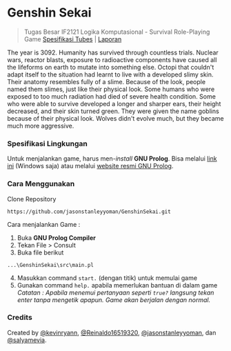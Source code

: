 # Genshin Sekai
> Tugas Besar IF2121 Logika Komputasional - Survival Role-Playing Game
> [Spesifikasi Tubes](https://docs.google.com/document/d/1JDcjBHJrpvziRA3XemN6f3VS_PnY2-MEeJAfmjFqZd0/edit) | [Laporan](https://docs.google.com/document/d/13Jqg5ESk7mf3DLDo3mh9mspo95Vg0vY6iwHdSg7WyY4/edit)

The year is 3092. Humanity has survived through countless trials. Nuclear wars, reactor blasts, exposure to radioactive components have caused all the lifeforms on earth to mutate into something else. Octopi that couldn't adapt itself to the situation had learnt to live with a developed slimy skin. Their anatomy resembles fully of a slime. Because of the look, people named them slimes, just like their physical look. Some humans who were exposed to too much radiation had died of severe health condition. Some who were able to survive developed a longer and sharper ears, their height decreased, and their skin turned green. They were given the name goblins because of their physical look. Wolves didn\'t evolve much, but they became much more aggressive.

### Spesifikasi Lingkungan
Untuk menjalankan game, harus men-*install* **GNU Prolog**.
Bisa melalui [link ini](http://www.gprolog.org/#download) (Windows saja) atau melalui [website resmi GNU Prolog](http://www.gprolog.org/#download). 


### Cara Menggunakan
Clone Repository
``` 
https://github.com/jasonstanleyyoman/GenshinSekai.git 
```
Cara menjalankan Game :
1. Buka **GNU Prolog Compiler** 
2. Tekan File > Consult
3. Buka file berikut
``` 
...\GenshinSekai\src\main.pl 
```
4. Masukkan command `start.` (dengan titik) untuk memulai game
5. Gunakan command `help.` apabila memerlukan bantuan di dalam game
*Catatan : Apabila menemui pertanyaan seperti `true?` langsung tekan enter tanpa mengetik apapun. Game akan berjalan dengan normal.*

### Credits
Created by [@kevinryann](https://github.com/kevinryann), [@Reinaldo16519320](https://github.com/Reinaldo16519320), [@jasonstanleyyoman](https://github.com/jasonstanleyyoman), dan [@salyamevia](https://github.com/salyamevia).

